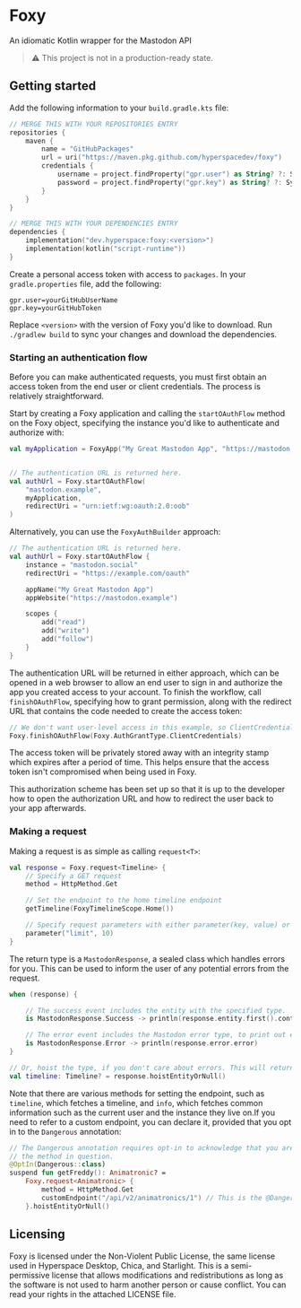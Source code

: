 # Foxy

An idiomatic Kotlin wrapper for the Mastodon API

> :warning: This project is not in a production-ready state.

## Getting started

Add the following information to your `build.gradle.kts` file:

```kotlin
// MERGE THIS WITH YOUR REPOSITORIES ENTRY
repositories {
    maven {
        name = "GitHubPackages"
        url = uri("https://maven.pkg.github.com/hyperspacedev/foxy")
        credentials {
            username = project.findProperty("gpr.user") as String? ?: System.getenv("USERNAME")
            password = project.findProperty("gpr.key") as String? ?: System.getenv("TOKEN")
        }
    }
}

// MERGE THIS WITH YOUR DEPENDENCIES ENTRY
dependencies {
    implementation("dev.hyperspace:foxy:<version>")
    implementation(kotlin("script-runtime"))
}
```

Create a personal access token with access to `packages`. In your `gradle.properties` file, add the following:

```
gpr.user=yourGitHubUserName
gpr.key=yourGitHubToken
```

Replace `<version>` with the version of Foxy you'd like to download. Run `./gradlew build` to sync your changes and
download the dependencies.

### Starting an authentication flow

Before you can make authenticated requests, you must first obtain an access token from the end user or client
credentials. The process is relatively straightforward.

Start by creating a Foxy application and calling the `startOAuthFlow` method on the Foxy object, specifying the instance
you'd like to authenticate and authorize with:

```kotlin
val myApplication = FoxyApp("My Great Mastodon App", "https://mastodon.example")


// The authentication URL is returned here.
val authUrl = Foxy.startOAuthFlow(
    "mastodon.example",
    myApplication,
    redirectUri = "urn:ietf:wg:oauth:2.0:oob"
)

```

Alternatively, you can use the `FoxyAuthBuilder` approach:

```kotlin
// The authentication URL is returned here.
val authUrl = Foxy.startOAuthFlow {
    instance = "mastodon.social"
    redirectUri = "https://example.com/oauth"

    appName("My Great Mastodon App")
    appWebsite("https://mastodon.example")

    scopes {
        add("read")
        add("write")
        add("follow")
    }
}

```

The authentication URL will be returned in either approach, which can be opened in a web browser to allow an end user to
sign in and authorize the app you created access to your account. To finish the workflow, call `finishOAuthFlow`,
specifying how to grant permission, along with the redirect URL that contains the code needed to create the access
token:

```kotlin
// We don't want user-level access in this example, so ClientCredentials will do.
Foxy.finishOAuthFlow(Foxy.AuthGrantType.ClientCredentials)
```

The access token will be privately stored away with an integrity stamp which expires after a period of time. This helps
ensure that the access token isn't compromised when being used in Foxy.

This authorization scheme has been set up so that it is up to the developer how to open the authorization URL and how to
redirect the user back to your app afterwards.

### Making a request

Making a request is as simple as calling `request<T>`:

```kotlin
val response = Foxy.request<Timeline> {
    // Specify a GET request
    method = HttpMethod.Get

    // Set the endpoint to the home timeline endpoint
    getTimeline(FoxyTimelineScope.Home())

    // Specify request parameters with either parameter(key, value) or parameters(builder)
    parameter("limit", 10)
}
```

The return type is a `MastodonResponse`, a sealed class which handles errors for you. This can be used to inform the
user of any potential errors from the request.

```kotlin
when (response) {

    // The success event includes the entity with the specified type.
    is MastodonResponse.Success -> println(response.entity.first().content)

    // The error event includes the Mastodon error type, to print out errors.
    is MastodonResponse.Error -> println(response.error.error)
}

// Or, hoist the type, if you don't care about errors. This will return a nullable type.
val timeline: Timeline? = response.hoistEntityOrNull()

```

Note that there are various methods for setting the endpoint, such as `timeline`, which fetches a timeline, and `info`,
which fetches common information such as the current user and the instance they live on.If you need to refer to a custom
endpoint, you can declare it, provided that you opt in to the `Dangerous` annotation:

```kotlin
// The Dangerous annotation requires opt-in to acknowledge that you are aware of the unintended side effects of using
// the method in question.
@OptIn(Dangerous::class)
suspend fun getFreddy(): Animatronic? =
    Foxy.request<Animatronic> {
        method = HttpMethod.Get
        customEndpoint("/api/v2/animatronics/1") // This is the @Dangerous annotated method.
    }.hoistEntityOrNull()

```

## Licensing

Foxy is licensed under the Non-Violent Public License, the same license used in Hyperspace Desktop, Chica, and
Starlight. This is a semi-permissive license that allows modifications and redistributions as long as the software is
not used to harm another person or cause conflict. You can read your rights in the attached LICENSE file.